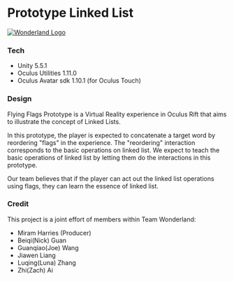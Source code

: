# Prototype Linked List

[![Wonderland Logo](http://www.etc.cmu.edu/wp-content/uploads/2017/01/wonderland_logo.png)](http://www.etc.cmu.edu/projects/wonderland/)

### Tech

- Unity 5.5.1
- Oculus Utilities 1.11.0
- Oculus Avatar sdk 1.10.1 (for Oculus Touch)

### Design

Flying Flags Prototype is a Virtual Reality experience in Oculus Rift that aims to illustrate the concept of Linked Lists. 

In this prototype, the player is expected to concatenate a target word by reordering "flags" in the experience. The "reordering" interaction corresponds to the basic operations on linked list. We expect to teach the basic operations of linked list by letting them do the interactions in this prototype.

Our team believes that if the player can act out the linked list operations using flags, they can learn the essence of linked list.

### Credit

This project is a joint effort of members within Team Wonderland:
- Miram Harries (Producer)
- Beiqi(Nick) Guan
- Guanqiao(Joe) Wang
- Jiawen Liang
- Luqing(Luna) Zhang
- Zhi(Zach) Ai
